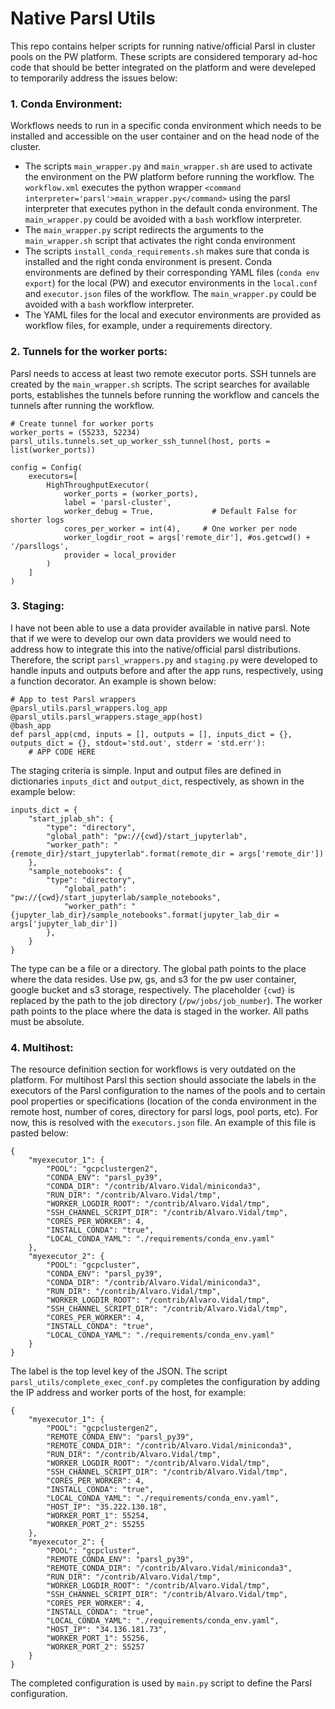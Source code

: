 # Native Parsl Utils
This repo contains helper scripts for running native/official Parsl in cluster pools on the PW platform. These scripts are considered temporary ad-hoc code that should be better integrated on the platform and were develeped to temporarily address the issues below:

### 1. Conda Environment:
Workflows needs to run in a specific conda environment which needs to be installed and accessible on the user container and on the head node of the cluster.
- The scripts `main_wrapper.py` and `main_wrapper.sh` are used to activate the environment on the PW platform before running the workflow. The `workflow.xml` executes the python wrapper `<command interpreter='parsl'>main_wrapper.py</command>` using the parsl interpreter that executes python in the default conda environment. The `main_wrapper.py` could be avoided with a `bash` workflow interpreter.
- The `main_wrapper.py` script redirects the arguments to the `main_wrapper.sh` script that activates the right conda environment
- The scripts `install_conda_requirements.sh` makes sure that conda is installed and the right conda environment is present. Conda environments are defined by their corresponding YAML files (`conda env export`) for the local (PW) and executor environments in the `local.conf` and `executor.json` files of the workflow. The `main_wrapper.py` could be avoided with a `bash` workflow interpreter.
- The YAML files for the local and executor environments are provided as workflow files, for example, under a requirements directory.

### 2. Tunnels for the worker ports:
Parsl needs to access at least two remote executor ports. SSH tunnels are created by the `main_wrapper.sh` scripts. The script searches for available ports, establishes the tunnels before running the workflow and cancels the tunnels after running the workflow.

```
# Create tunnel for worker ports
worker_ports = (55233, 52234)
parsl_utils.tunnels.set_up_worker_ssh_tunnel(host, ports = list(worker_ports))
```

```
config = Config(
    executors=[
        HighThroughputExecutor(
            worker_ports = (worker_ports),
            label = 'parsl-cluster',
            worker_debug = True,             # Default False for shorter logs
            cores_per_worker = int(4),     # One worker per node
            worker_logdir_root = args['remote_dir'], #os.getcwd() + '/parsllogs',
            provider = local_provider
        )
    ]
)
```

### 3. Staging:
I have not been able to use a data provider available in native parsl. Note that if we were to develop our own data providers we would need to address how to integrate this into the native/official parsl distributions. Therefore, the script `parsl_wrappers.py` and `staging.py` were developed to handle inputs and outputs before and after the app runs, respectively, using a function decorator. An example is shown below:

```
# App to test Parsl wrappers
@parsl_utils.parsl_wrappers.log_app
@parsl_utils.parsl_wrappers.stage_app(host)
@bash_app
def parsl_app(cmd, inputs = [], outputs = [], inputs_dict = {}, outputs_dict = {}, stdout='std.out', stderr = 'std.err'):
    # APP CODE HERE
```


The staging criteria is simple. Input and output files are defined in dictionaries `inputs_dict` and `output_dict`, respectively, as shown in the example below:

```
inputs_dict = {
    "start_jplab_sh": {
        "type": "directory",
        "global_path": "pw://{cwd}/start_jupyterlab",
        "worker_path": "{remote_dir}/start_jupyterlab".format(remote_dir = args['remote_dir'])
    },
    "sample_notebooks": {
        "type": "directory",
            "global_path": "pw://{cwd}/start_jupyterlab/sample_notebooks",
            "worker_path": "{jupyter_lab_dir}/sample_notebooks".format(jupyter_lab_dir = args['jupyter_lab_dir'])
        },
    }
}
```

The type can be a file or a directory. The global path points to the place where the data resides. Use pw, gs, and s3 for the pw user container, google bucket and s3 storage, respectively. The placeholder `{cwd}` is replaced by the path to the job directory (`/pw/jobs/job_number`). The worker path points to the place where the data is staged in the worker. All paths must be absolute.


### 4. Multihost:
The resource definition section for workflows is very outdated on the platform. For multihost Parsl this section should associate the labels in the executors of the Parsl configuration to the names of the pools and to certain pool properties or specifications (location of the conda environment in the remote host, number of cores, directory for parsl logs, pool ports, etc). For now, this is resolved with the `executors.json` file. An example of this file is pasted below:

```
{
    "myexecutor_1": {
        "POOL": "gcpclustergen2",
        "CONDA_ENV": "parsl_py39",
        "CONDA_DIR": "/contrib/Alvaro.Vidal/miniconda3",
        "RUN_DIR": "/contrib/Alvaro.Vidal/tmp",
        "WORKER_LOGDIR_ROOT": "/contrib/Alvaro.Vidal/tmp",
        "SSH_CHANNEL_SCRIPT_DIR": "/contrib/Alvaro.Vidal/tmp",
        "CORES_PER_WORKER": 4,
        "INSTALL_CONDA": "true",
        "LOCAL_CONDA_YAML": "./requirements/conda_env.yaml"
    },
    "myexecutor_2": {
        "POOL": "gcpcluster",
        "CONDA_ENV": "parsl_py39",
        "CONDA_DIR": "/contrib/Alvaro.Vidal/miniconda3",
        "RUN_DIR": "/contrib/Alvaro.Vidal/tmp",
        "WORKER_LOGDIR_ROOT": "/contrib/Alvaro.Vidal/tmp",
        "SSH_CHANNEL_SCRIPT_DIR": "/contrib/Alvaro.Vidal/tmp",
        "CORES_PER_WORKER": 4,
        "INSTALL_CONDA": "true",
        "LOCAL_CONDA_YAML": "./requirements/conda_env.yaml"
    }
}
```

The label is the top level key of the JSON. The script `parsl_utils/complete_exec_conf.py` completes the configuration by adding the IP address and worker ports of the host, for example:

```
{
    "myexecutor_1": {
        "POOL": "gcpclustergen2",
        "REMOTE_CONDA_ENV": "parsl_py39",
        "REMOTE_CONDA_DIR": "/contrib/Alvaro.Vidal/miniconda3",
        "RUN_DIR": "/contrib/Alvaro.Vidal/tmp",
        "WORKER_LOGDIR_ROOT": "/contrib/Alvaro.Vidal/tmp",
        "SSH_CHANNEL_SCRIPT_DIR": "/contrib/Alvaro.Vidal/tmp",
        "CORES_PER_WORKER": 4,
        "INSTALL_CONDA": "true",
        "LOCAL_CONDA_YAML": "./requirements/conda_env.yaml",
        "HOST_IP": "35.222.130.18",
        "WORKER_PORT_1": 55254,
        "WORKER_PORT_2": 55255
    },
    "myexecutor_2": {
        "POOL": "gcpcluster",
        "REMOTE_CONDA_ENV": "parsl_py39",
        "REMOTE_CONDA_DIR": "/contrib/Alvaro.Vidal/miniconda3",
        "RUN_DIR": "/contrib/Alvaro.Vidal/tmp",
        "WORKER_LOGDIR_ROOT": "/contrib/Alvaro.Vidal/tmp",
        "SSH_CHANNEL_SCRIPT_DIR": "/contrib/Alvaro.Vidal/tmp",
        "CORES_PER_WORKER": 4,
        "INSTALL_CONDA": "true",
        "LOCAL_CONDA_YAML": "./requirements/conda_env.yaml",
        "HOST_IP": "34.136.181.73",
        "WORKER_PORT_1": 55256,
        "WORKER_PORT_2": 55257
    }
}
```

The completed configuration is used by `main.py` script to define the Parsl configuration.


